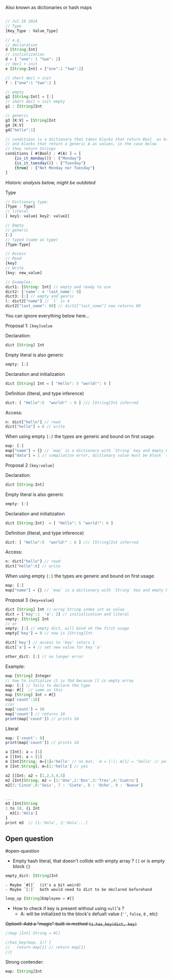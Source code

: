 Also known as dictionaries or hash maps
```js

// Jul 19 2024
// Type
[Key_Type : Value_Type] 

// e.g. 
// declaration
d [String:Int] 
// initialization 
d = [ "one": 1 "two": 2]
// decl + init 
e [String:Int] = ["one":1 "two":2]

// short decl + init
f : ["one":1 "two":2 ]

// empty 
g2 [String:Int] = [:]
// short decl + init empty
g1 : [String]Int

// generic
g3 [K:V] = [String]Int 
g4 [K:V]
g4["hello":1]

// conditions is a dictionary that takes blocks that return Bool  as keys
// and blocks that return a generic A as values, in the case below
// they return Strings
conditions [ #(Bool) : #(A) ] = [
	{is_it_monday()} : {"Monday"}
	{is_it_tuesday()} : {"Tuesday"}
	{true} : {"Not Monday nor Tuesday"}
]
```

 
 _Historic analysis below, might be outdated_
 
Type
```javascript
// Dictionary type:  
[Type : Type]
// literal 
[ key1: value1 key2: value2]

// Empty
// generic
[:]
// typed (same as type)
[Type:Type]

// Access
// Read
[key]
// Write
[key: new_value]

// Examples: 
dict1: [String: Int] // empty and ready to use 
dict2: ['name': 4 'last_name': 9]
dict3: [:] // empty and genric 
l: dict2["name"] // `l` is 4
dict2["last_name": 80] // dict2["last_name"] now returns 80
```

You can ignore everything below here... 

Proposal 1: `[key]value`

Declaration: 
```js
dict [String] Int
```
Empty literal is also generic 
```js
empty: [:]
```
Declaration and initialization
```js
dict [String] Int = [ "Hello": 5 "world!": 6 ]
```

Definition (literal, and type inference) 
```js
dict: [ "Hello":5  "world!" : 6 ] /// [String]Int inferred
```
Access: 

```js
n: dict["hello"] // read 
dict["hello"] = 6 // write
```

When using empty `[:]` the types are generic and bound on first usage: 


```js
map: [:]
map["name"] = {} // `map` is a dictionary with `String` key and empty block ( `{}` ) value
map["data"] = 1 // compilation error, dictionary value must be block `{}` 
```

Proposal 2 `[key:value]`

Declaration: 
```js
dict [String:Int]
```
Empty literal is also generic 
```js
empty: [:]
```
Declaration and initialization
```js
dict [String:Int]  = [ "Hello": 5 "world!": 6 ]
```

Definition (literal, and type inference) 
```js
dict: [ "Hello":5  "world!" : 6 ] /// [String]Int inferred
```
Access: 

```js
n: dict["hello"] // read 
dict["hello":6] // write
```

When using empty `[:]` the types are generic and bound on first usage: 


```js
map: [:]
map["name"] = {} // `map` is a dictionary with `String` key and empty block ( `{}` ) value
```

Proposal 3 `{key=value}` 


 

```js
dict [String] Int // array String index int as value
dict = ['key':1  'a': 2] // initialization and literal
empty: [String] Int
// or 
empty: [:] // empty dict, will bind oh the first usage
empty['key'] = 0 // now is [String]Int

dict['key'] // access to 'key' returs 1
dict['a'] = 4 // set new value for key 'a'

other_dict: [:] // no longer error
```

 Example: 

 ```js
map [String] Integer
// how to initialize it is tbd because [] is empty array
map: [:] // fails to declare the type
map: #[]  // same as this
map [String] Int = #[] 
map['count':10]
//or
map['count'] = 10
map['count'] // returns 10
print(map['count']) // prints 10

```

Literal
```js
map: ['count': 0]
print(map['count']) // prints 10
```

```js
a [Int]; a = [1]
a []Int; a = [1]
m [Int]String; m=[1]='hello' // no but, `m = [:]; m[1] = 'hello' // yes`
m [Int:String]; m=[1:'hello'] // yes

a2 []Int; a2 = [1,2,3,4,5]
m2 [Int]String; m2 = [1:'Uno',2:'Dos',3:'Tres',4:'Cuatro']
m2[5:'Cinco',6:'Seis', 7 : 'Siete', 8 : 'Ocho', 9 : 'Nueve']


...
m3 [Int]String
1.to 10, {i Int
  m3[i:'Hola']
} 
print m3  // [1:'Hola', 2:'Hola'...]
```

 ## Open question 

#open-question 

- Empty hash literal, that doesn't collide with empty array ? `[]` or is empty block `{}` 
```javascript
empty_dict: [String]Int 
```
    - Maybe `#[]`  (it's a bit weird)
    - Maybe `[:]`  both would need to dict to be declared beforehand
```js
loop_up [String]Employee = #[]    
```

- How to check if key is present without using `null`'s ?
    - A: will be initialized to the block's defualt value (``''``, `false`, `0` , etc)

~~Option1: Add a "magic" built-in method `Yz.has_key(dict, key)`~~

```js
//map [Int] String = #[]

//has_key(map, 1)? {
//   return map[1] // return map[1]
//} 

```

Strong contender: 

```javascript
map: [String]Int
```
